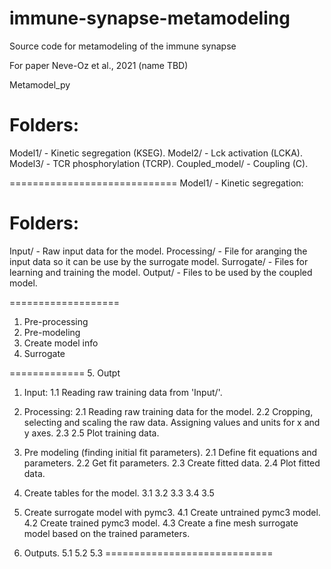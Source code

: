 # immune-synapse-metamodeling
Source code for metamodeling of the immune synapse

For paper Neve-Oz et al., 2021 (name TBD)

<ADD DETAILS HERE>
  
Metamodel_py

Folders:
=============================
Model1/ - Kinetic segregation (KSEG).
Model2/ - Lck activation (LCKA).
Model3/ - TCR phosphorylation (TCRP).
Coupled_model/ - Coupling (C).

=============================
Model1/ - Kinetic segregation:

Folders:
===================
Input/ - Raw input data for the model.
Processing/ - File for aranging the input data so it can be use by the surrogate model.
Surrogate/ - Files for learning and training the model.
Output/ - Files to be used by the coupled model.

===================

1. Pre-processing
2. Pre-modeling
2. Create model info
4. Surrogate

=============
5. Outpt

1. Input: 
	1.1 Reading raw training data from 'Input/'.
2. Processing:
	2.1 Reading raw training data for the model.
	2.2 Cropping, selecting and scaling the raw data. Assigning values and units for x 			and y axes.
	2.3 
    2.5 Plot training data.	
	
	
	
	
	
2. Pre modeling (finding initial fit parameters).
    2.1 Define fit equations and parameters.
    2.2 Get fit parameters.
    2.3 Create fitted data.
    2.4 Plot fitted data.

3. Create tables for the model.
    3.1
    3.2
    3.3
    3.4
    3.5
4. Create surrogate model with pymc3.
    4.1 Create untrained pymc3 model.
    4.2 Create trained pymc3 model.
    4.3 Create a fine mesh surrogate model based on the trained parameters.
5. Outputs.
    5.1
    5.2
    5.3
=============================

